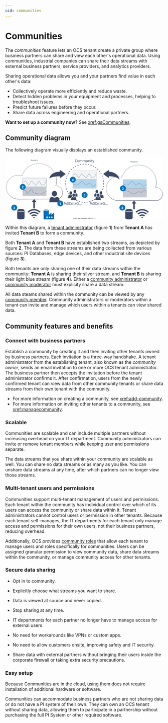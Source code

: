 ```yaml
---
uid: communities
---
```


# Communities

The _communities_ feature lets an OCS tenant create a private group where business partners can share and view each other's operational data. Using communities, industrial companies can share their data streams with external business partners, service providers, and analytics providers. 

Sharing operational data allows you and your partners find value in each other's data: 

* Collectively operate more efficiently and reduce waste.
* Detect hidden problems in your equipment and processes, helping to troubleshoot issues.
* Predict future failures before they occur.
* Share data across engineering and operational partners.  

**Want to set up a community now?** See <xref:gsCommunities>.

## Community diagram

The following diagram visually displays an established community. 

![Community diagram](images/community-diagram.drawio.svg)

Within this diagram, a [tenant administrator](xref:communityroles#tenant-administrator) (figure **1**) from  **Tenant A** has invited **Tenant B** to form a community. 

Both **Tenant A** and **Tenant B** have established two streams, as depicted by figure **2**. The data from these streams are being collected from various sources: PI Databases, edge devices, and other industrial site devices (figure **3**). 

Both tenants are only sharing one of their data streams within the community: **Tenant A** is sharing their silver stream, and **Tenant B** is sharing their light blue stream (figure **4**). Either a [community administrator](xref:communityroles#community-administrator) or [community moderator](xref:communityroles#community-moderator) must explicity share a data stream.

All data steams shared within the community can be viewed by any [community member](xref:communityroles#community-member). Community administrators or moderators within a tenant can invite and manage which users within a tenants can view shared data.

## Community features and benefits
### Connect with business partners

Establish a community by creating it and then inviting other tenants owned by business partners. Each invitation is a three-way handshake. A tenant administrator from the establishing tenant, also known as the _community owner_, sends an email invitation to one or more OCS tenant administrator. The business partner then accepts the invitation before the tenant administrator confirms it. After confirmation, users from the newly confirmed tenant can view data from other community tenants or share data streams from their own tenant with the community.

* For more information on creating a community, see <xref:add-community>.
* For more information on inviting other tenants to a community, see <xref:managecommunity>.

### Scalable

Communities are scalable and can include multiple partners without increasing overhead on your IT department. Community administrators can invite or remove tenant members while keeping user and permissions separate.

The data streams that you share within your community are scalable as well. You can share no data streams or as many as you like. You can unshare data streams at any time, after which partners can no longer view those streams.

### Multi-tenant users and permissions

Communities support multi-tenant management of users and permissions. Each tenant within the community has individual control over which of its users can access the community or share data within it. Tenant administrators cannot control users or permission in other tenants. Because each tenant self-manages, the IT departments for each tenant only manage access and permissions for their own users, not their business partners, reducing overhead.

Additionally, OCS provides [community roles](xref:communityroles) that allow each tenant to manage users and roles specifically for communities. Users can be assigned granular permission to view community data, share data streams within the community, or manage community access for other tenants.

### Secure data sharing

- Opt in to community.
- Explicitly choose what streams you want to share.
- Data is viewed at source and never copied.
- Stop sharing at any time.

- IT departments for each partner no longer have to manage access for external users
- No need for workarounds like VPNs or custom apps.
- No need to allow customers onsite, improving safety and IT security.
- Share data with external partners without bringing their users inside the corporate firewall or taking extra security precautions.

### Easy setup

Because Communities are in the cloud, using them does not require installation of additional hardware or software.

Communities can accommodate business partners who are not sharing data or do not have a PI system of their own. They can own an OCS tenant without sharing data, allowing them to participate in a partnership without purchasing the full PI System or other required software.
